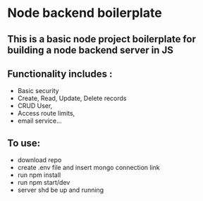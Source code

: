 # Node backend boilerplate
## This is a basic node project boilerplate for building a node backend server in JS

## Functionality includes : 
- Basic security
- Create, Read, Update, Delete records
- CRUD User, 
- Access route limits,
- email service...

## To use:
- download repo
- create .env file and insert mongo connection link
- run npm install
- run npm start/dev
- server shd be up and running
